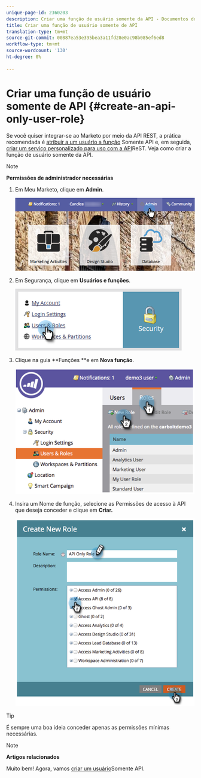 ```yaml
---
unique-page-id: 2360203
description: Criar uma função de usuário somente da API - Documentos do marketing - Documentação do produto
title: Criar uma função de usuário somente de API
translation-type: tm+mt
source-git-commit: 00887ea53e395bea3a11fd28e0ac98b085ef6ed8
workflow-type: tm+mt
source-wordcount: '130'
ht-degree: 0%

---
```



# Criar uma função de usuário somente de API {#create-an-api-only-user-role}

Se você quiser integrar-se ao Marketo por meio da API [](http://developers.marketo.com/documentation/rest/)REST, a prática recomendada é [atribuir a um usuário a função](create-an-api-only-user.md) Somente API e, em seguida, [criar um serviço personalizado para uso com a API](../../../product-docs/administration/additional-integrations/create-a-custom-service-for-use-with-rest-api.md)ReST. Veja como criar a função de usuário somente da API.

>[!NOTE]
>
>**Permissões de administrador necessárias**

1. Em Meu Marketo, clique em **Admin**.

   ![](assets/adminhand-1.png)

1. Em Segurança, clique em **Usuários e funções**.

   ![](assets/two.png)

1. Clique na guia **Funções **e em **Nova função**.

   ![](assets/image2014-9-16-13-3a47-3a12.png)

1. Insira um Nome de função, selecione as Permissões de acesso à API que deseja conceder e clique em **Criar.**

   ![](assets/image2014-9-16-13-3a47-3a36.png)

>[!TIP]
>
>É sempre uma boa ideia conceder apenas as permissões mínimas necessárias.

>[!NOTE]
>
>**Artigos relacionados**
>
>Muito bem! Agora, vamos [criar um usuário](create-an-api-only-user.md)Somente API.


